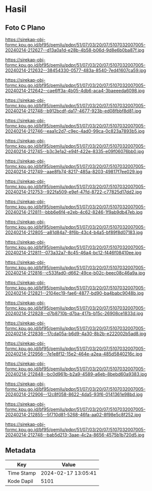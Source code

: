 # Hasil

## Foto C Plano

https://sirekap-obj-formc.kpu.go.id/bf95/pemilu/pdpr/51/07/03/20/07/5107032007005-20240214-212627--d13a0a1d-e28b-4b58-b06d-9d8e6b0ba87f.jpg

https://sirekap-obj-formc.kpu.go.id/bf95/pemilu/pdpr/51/07/03/20/07/5107032007005-20240214-212632--38454330-0577-483a-8540-7ed41607ca59.jpg

https://sirekap-obj-formc.kpu.go.id/bf95/pemilu/pdpr/51/07/03/20/07/5107032007005-20240214-212642--cae6ff3a-4b05-4db6-aca4-3baeeeda6098.jpg

https://sirekap-obj-formc.kpu.go.id/bf95/pemilu/pdpr/51/07/03/20/07/5107032007005-20240214-212748--b912bcdf-da17-4677-923b-ed08fbbf8d81.jpg

https://sirekap-obj-formc.kpu.go.id/bf95/pemilu/pdpr/51/07/03/20/07/5107032007005-20240214-212746--eaa1c2d7-c9ec-4ad0-99ca-0c823a7893b5.jpg

https://sirekap-obj-formc.kpu.go.id/bf95/pemilu/pdpr/51/07/03/20/07/5107032007005-20240214-212745--b3c3e1a2-e94f-422e-8335-e09f06076bb0.jpg

https://sirekap-obj-formc.kpu.go.id/bf95/pemilu/pdpr/51/07/03/20/07/5107032007005-20240214-212749--aae8fb74-8217-485a-8203-49817f7ee029.jpg

https://sirekap-obj-formc.kpu.go.id/bf95/pemilu/pdpr/51/07/03/20/07/5107032007005-20240214-212753--922fa509-e9ef-47fd-8722-c77825d17dd2.jpg

https://sirekap-obj-formc.kpu.go.id/bf95/pemilu/pdpr/51/07/03/20/07/5107032007005-20240214-212811--bbb6e6f4-e2eb-4c62-8246-1f9ab9db47eb.jpg

https://sirekap-obj-formc.kpu.go.id/bf95/pemilu/pdpr/51/07/03/20/07/5107032007005-20240214-212805--a81d84a7-8f6b-43c4-b4a5-bf89f8d07183.jpg

https://sirekap-obj-formc.kpu.go.id/bf95/pemilu/pdpr/51/07/03/20/07/5107032007005-20240214-212811--073a32a7-8c45-46a4-bc12-f446f08410ee.jpg

https://sirekap-obj-formc.kpu.go.id/bf95/pemilu/pdpr/51/07/03/20/07/5107032007005-20240214-212816--c533fad0-d662-49ce-b02c-beec08c46a9a.jpg

https://sirekap-obj-formc.kpu.go.id/bf95/pemilu/pdpr/51/07/03/20/07/5107032007005-20240214-212821--2104ec19-fae6-4877-bd90-ba4babc9048b.jpg

https://sirekap-obj-formc.kpu.go.id/bf95/pemilu/pdpr/51/07/03/20/07/5107032007005-20240214-212828--d7b8710b-d7ba-417b-b15c-26908ce1833d.jpg

https://sirekap-obj-formc.kpu.go.id/bf95/pemilu/pdpr/51/07/03/20/07/5107032007005-20240214-212836--17cda05a-b6d9-4a30-8b2b-e222002b5ad8.jpg

https://sirekap-obj-formc.kpu.go.id/bf95/pemilu/pdpr/51/07/03/20/07/5107032007005-20240214-212956--7e1e8f12-15e2-464e-a2ea-485d5840216c.jpg

https://sirekap-obj-formc.kpu.go.id/bf95/pemilu/pdpr/51/07/03/20/07/5107032007005-20240214-212848--bc0d961b-b2a9-4589-a6eb-8bebd60a9383.jpg

https://sirekap-obj-formc.kpu.go.id/bf95/pemilu/pdpr/51/07/03/20/07/5107032007005-20240214-212906--12c8f058-8622-4da5-93f6-0141361e98bd.jpg

https://sirekap-obj-formc.kpu.go.id/bf95/pemilu/pdpr/51/07/03/20/07/5107032007005-20240214-212855--5f710d81-5268-46fa-aa02-8f98e5c8f252.jpg

https://sirekap-obj-formc.kpu.go.id/bf95/pemilu/pdpr/51/07/03/20/07/5107032007005-20240214-212748--bab5d213-3aae-4c2a-8656-4575b1b720d5.jpg


## Metadata

| Key        | Value               |
| ---------- | ------------------- |
| Time Stamp | 2024-02-17 13:05:41 |
| Kode Dapil | 5101                |



